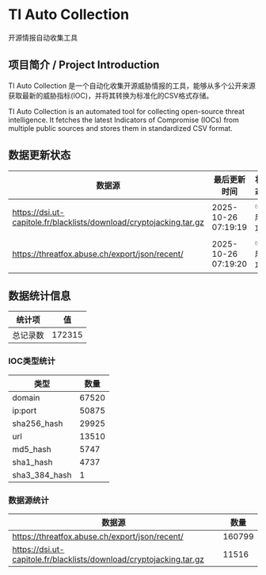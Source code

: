 # TI Auto Collection

 开源情报自动收集工具

## 项目简介 / Project Introduction

TI Auto Collection 是一个自动化收集开源威胁情报的工具，能够从多个公开来源获取最新的威胁指标(IOC)，并将其转换为标准化的CSV格式存储。

TI Auto Collection is an automated tool for collecting open-source threat intelligence. It fetches the latest Indicators of Compromise (IOCs) from multiple public sources and stores them in standardized CSV format.

## 数据更新状态

| 数据源 | 最后更新时间 | 状态 |
|--------|------------|------|
| https://dsi.ut-capitole.fr/blacklists/download/cryptojacking.tar.gz | 2025-10-26 07:19:19 | ✅ 成功 |
| https://threatfox.abuse.ch/export/json/recent/ | 2025-10-26 07:19:20 | ✅ 成功 |




















































































































































































































## 数据统计信息

| 统计项 | 值 |
|--------|----|
| 总记录数 | 172315 |

### IOC类型统计

| 类型 | 数量 |
|------|------|
| domain | 67520 |
| ip:port | 50875 |
| sha256_hash | 29925 |
| url | 13510 |
| md5_hash | 5747 |
| sha1_hash | 4737 |
| sha3_384_hash | 1 |

### 数据源统计

| 数据源 | 数量 |
|--------|------|
| https://threatfox.abuse.ch/export/json/recent/ | 160799 |
| https://dsi.ut-capitole.fr/blacklists/download/cryptojacking.tar.gz | 11516 |
